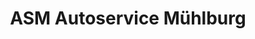 ---
title: "ASM Autoservice Mühlburg"
url: /karlsruhe/asm-autoservice-muehlburg/
shop: Autowerkstatt
---